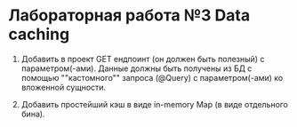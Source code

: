 
# Лабораторная работа №3 Data caching
 
1. Добавить в проект GET ендпоинт (он должен быть полезный) с параметром(-ами). Данные должны быть получены из БД с помощью ""кастомного"" запроса (@Query) с параметром(-ами) ко вложенной сущности.

2. Добавить простейший кэш в виде in-memory Map (в виде отдельного бина).
